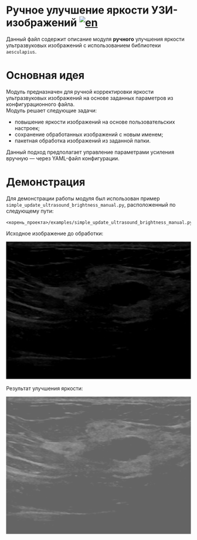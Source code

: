 # Ручное улучшение яркости УЗИ-изображений [![en](https://img.shields.io/badge/en-ru-green.svg)](../en/update_ultrasound_brightness_manual.md)

Данный файл содержит описание модуля **ручного** улучшения яркости ультразвуковых изображений с использованием библиотеки `aesculapius`.

# Основная идея

Модуль предназначен для ручной корректировки яркости ультразвуковых изображений на основе заданных параметров из конфигурационного файла.  
Модуль решает следующие задачи:
- повышение яркости изображений на основе пользовательских настроек;
- сохранение обработанных изображений с новым именем;
- пакетная обработка изображений из заданной папки.

Данный подход предполагает управление параметрами усиления вручную — через YAML-файл конфигурации.

# Демонстрация

Для демонстрации работы модуля был использован пример `simple_update_ultrasound_brightness_manual.py`, расположенный по следующему пути:
```
<корень_проекта>/examples/simple_update_ultrasound_brightness_manual.py
```

Исходное изображение до обработки:

![raw ultrasound](/doc/assets/raw_update_ultrasound_brightness_contrast.png)

Результат улучшения яркости:

![enhanced ultrasound](/doc/assets/result_update_ultrasound_brightness_manual.png)

